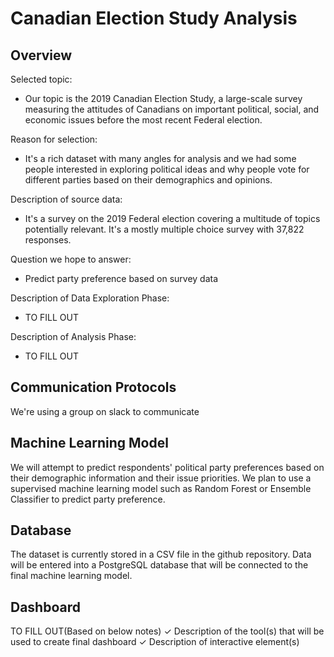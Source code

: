 # Canadian Election Study Analysis

## Overview

Selected topic:
- Our topic is the 2019 Canadian Election Study, a large-scale survey measuring the attitudes of Canadians on important political, social, and economic issues before the most recent Federal election.

Reason for selection:
- It's a rich dataset with many angles for analysis and we had some people interested in exploring political ideas and why people vote for different parties based on their demographics and opinions.

Description of source data:
- It's a survey on the 2019 Federal election covering a multitude of topics potentially relevant. It's a mostly multiple choice survey with 37,822 responses.

Question we hope to answer:
- Predict party preference based on survey data

Description of Data Exploration Phase:
- TO FILL OUT

Description of Analysis Phase:
- TO FILL OUT

## Communication Protocols

We're using a group on slack to communicate

## Machine Learning Model

We will attempt to predict respondents' political party preferences based on their demographic information and their issue priorities. We plan to use a supervised machine learning model such as Random Forest or Ensemble Classifier to predict party preference.

## Database

The dataset is currently stored in a CSV file in the github repository. Data will be entered into a PostgreSQL database that will be connected to the final machine learning model.

## Dashboard

TO FILL OUT(Based on below notes)
✓ Description of the tool(s) that will be
used to create final dashboard
✓ Description of interactive element(s)
